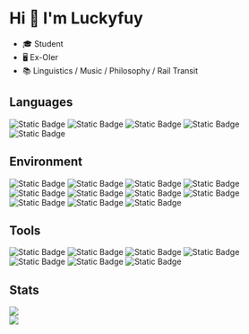 # Hi 👋 I'm Luckyfuy

- 🎓 Student
- 🖥 Ex-OIer
- 📚 Linguistics / Music / Philosophy / Rail Transit

## Languages

![Static Badge](https://img.shields.io/badge/C%2B%2B-blue?style=flat-square&logo=C%2B%2B&logoColor=white)
![Static Badge](https://img.shields.io/badge/Python-blue?style=flat-square&logo=Python&logoColor=white)
![Static Badge](https://img.shields.io/badge/Rust-blue?style=flat-square&logo=Rust&logoColor=white)
![Static Badge](https://img.shields.io/badge/Markdown-lightblue?style=flat-square&logo=Markdown&logoColor=black)
![Static Badge](https://img.shields.io/badge/LaTeX-lightblue?style=flat-square&logo=LaTeX&logoColor=black)

## Environment

![Static Badge](https://img.shields.io/badge/Windows-purple?style=flat-square&logo=Windows&logoColor=white)
![Static Badge](https://img.shields.io/badge/Windows%20Terminal-purple?style=flat-square&logo=Windows%20Terminal&logoColor=white)
![Static Badge](https://img.shields.io/badge/PowerShell-purple?style=flat-square&logo=PowerShell&logoColor=white)
![Static Badge](https://img.shields.io/badge/Arch%20Linux-mediumpurple?style=flat-square&logo=Arch%20Linux&logoColor=white)
![Static Badge](https://img.shields.io/badge/KDE-mediumpurple?style=flat-square&logo=KDE&logoColor=white)
![Static Badge](https://img.shields.io/badge/Zsh-mediumpurple?style=flat-square&logo=Zsh&logoColor=white)
![Static Badge](https://img.shields.io/badge/Visual%20Studio%20Code-orchid?style=flat-square&logo=Visual%20Studio%20Code&logoColor=white)
![Static Badge](https://img.shields.io/badge/Google%20Chrome-orchid?style=flat-square&logo=Google%20Chrome&logoColor=white)
![Static Badge](https://img.shields.io/badge/Git-orchid?style=flat-square&logo=Git&logoColor=white)
![Static Badge](https://img.shields.io/badge/MySQL-orchid?style=flat-square&logo=MySQL&logoColor=white)
![Static Badge](https://img.shields.io/badge/GitHub-orchid?style=flat-square&logo=GitHub&logoColor=white)

## Tools

![Static Badge](https://img.shields.io/badge/Qt-orange?style=flat-square&logo=Qt&logoColor=white)
![Static Badge](https://img.shields.io/badge/Adobe%20Photoshop-darkorange?style=flat-square&logo=Adobe%20Photoshop&logoColor=white)
![Static Badge](https://img.shields.io/badge/Adobe%20Illustrator-darkorange?style=flat-square&logo=Adobe%20Illustrator&logoColor=white)
![Static Badge](https://img.shields.io/badge/Adobe%20Premiere%20Pro-darkorange?style=flat-square&logo=Adobe%20Premiere%20Pro&logoColor=white)
![Static Badge](https://img.shields.io/badge/Adobe%20After%20Effects-darkorange?style=flat-square&logo=Adobe%20After%20Effects&logoColor=white)
![Static Badge](https://img.shields.io/badge/Adobe%20Audition-darkorange?style=flat-square&logo=Adobe%20Audition&logoColor=white)
![Static Badge](https://img.shields.io/badge/Adobe%20InDesign-darkorange?style=flat-square&logo=Adobe%20InDesign&logoColor=white)

## Stats

<p align="left">
  <a href="https://github.com/anuraghazra/github-readme-stats">
    <img src="https://github-readme-stats.vercel.app/api?username=Luckyfuy&show_icons=true">
  </a>
  <br />
  <a href="https://github.com/anuraghazra/github-readme-stats">
    <img src="https://github-readme-stats.vercel.app/api/wakatime/?username=Luckyfuy&layout=compact">
  </a>
</p>
